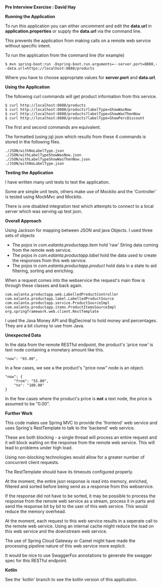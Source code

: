 **Pre Interview Exercise : David Hay**

**Running the Application**

To run this application you can either uncomment and edit the **data.url**
in **application.properties** or supply the **data.url**
via the command line.

This prevents the application from making calls on a remote web service without specific intent.

To run the application from the command line (for example)

    $ mvn spring-boot:run -Dspring-boot.run.arguments=--server.port=8080,--data.url=https://localhost:8888/products

Where you have to choose appropriate values for **server.port** and **data.url**.

**Using the Application**

The following curl commands will get product information from this service.

    $ curl http://localhost:8080/products
    $ curl http://localhost:8080/products?labelType=ShowWasNow
    $ curl http://localhost:8080/products?labelType=ShowWasThenNow
    $ curl http://localhost:8080/products?labelType=ShowPercDiscount

The first and second commands are equivalent.

The formatted (using jq) json which results from these 4 commands is stored in the following files.

    ./JSON/withNoLabelType.json
    ./JSON/withLabelTypeShowWasNow.json
    ./JSON/withLabelTypeShowWasThenNow.json
    ./JSON/withNoLabelType.json

**Testing the Application**

I have written many unit tests to test the application.

Some are simple unit tests, others make use of Mockito and the 'Controller' is tested using MockMvc and Mockito.

There is one disabled integration test which attempts to connect to a local
server which was serving up test json.

**Overall Approach**

Using Jackson for mapping between JSON and java Objects.
I used three sets of objects
* The pojos in *com.ealanta.productapp.item* hold 'raw' String data coming from the remote web service.
* The pojos in *com.ealanta.productapp.label* hold the data used to create the responses from this web service.
* The pojos in *com.ealanta.productapp.product* hold data in a state to aid filtering, sorting and enriching.

When a request comes into the webservice the request's main flow is through these classes and back again.

    com.ealanta.productapp.web.LabelledProductController
    com.ealanta.productapp.label.LabelledProductSource
    com.ealanta.productapp.service.ProductSourceImpl
    com.ealanta.productapp.items.ProductItemsSourceImpl
    org.springframework.web.client.RestTemplate

I used the Java Money API and BigDecimal to hold money and percentages.
They are a bit clumsy to use from Java.

**Unexpected Data**

In the data from the remote RESTful endpoint, the product's 'price now' is text node containing a monetary amount like this.

    "now": "65.00",

In a few cases, we see a the product's "price now" node is an object.

    "now": {
        "from": "55.00",
        "to": "100.00"
    }
    
In the few cases where the product's price is **not** a text node, the price is assumed to be "0.00".

**Further Work**

This code makes use Spring MVC to provide the 'frontend' web service
and uses Spring's RestTemplate to talk to the 'backend' web service.

These are both blocking - a single thread will process an entire request
and it will block waiting on the response from the remote web service.
This will lead to problems under high load.

Using non-blocking technologies would allow for a greater number of concurrent client requests.

The RestTemplate should have its timeouts configured properly.

At the moment, the entire json response is read into memory, enriched, filtered and sorted before being 
send as a response from this webservice.

If the response did not have to be sorted, it may be possible to process the response from the remote web service
as a stream, process it in parts and send the response bit by bit to the user of this web service.
This would reduce the memory overhead.

At the moment, each request to this web service results in a seperate call to the remote web service.
Using an internal cache might reduce the load on this web service and the downstream web service.

The use of Spring Cloud Gateway or Camel might have made the processing pipeline nature of this web service
more explicit.

It would be nice to use SwaggerFox annotations to generate the swagger spec for this RESTful endpoint.

**Kotlin**

See the 'kotlin' branch to see the kotlin version of this application.

    
